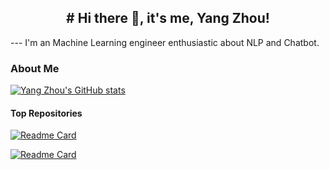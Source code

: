 <h2 align="center"># Hi there 👋, it's me, Yang Zhou!</h2>
---
I'm an Machine Learning engineer enthusiastic about NLP and Chatbot.

### About Me


[![Yang Zhou's GitHub stats](https://github-readme-stats.vercel.app/api?username=zerolovesea&count_private=true&show_icons=true&theme=transparent)](https://github.com/zerolovesea/github-readme-stats)

#### Top Repositories

[![Readme Card](https://github-readme-stats.vercel.app/api/pin/?username=zerolovesea&repo=Kaggle_Competitions)](https://github.com/zerolovesea/Kaggle_Competitions)

[![Readme Card](https://github-readme-stats.vercel.app/api/pin/?username=zerolovesea&repo=Computer_Vision_Clasification_Backbones)](https://github.com/zerolovesea/Computer_Vision_Clasification_Backbones)
